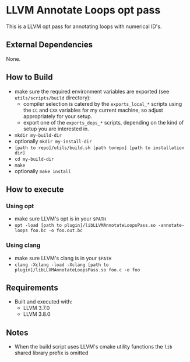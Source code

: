 
# LLVM Annotate Loops opt pass

This is a LLVM opt pass for annotating loops with numerical ID's.


## External Dependencies

None.


## How to Build

- make sure the required environment variables are exported (see `utils/scripts/build` directory):
  - compiler selection is catered by the `exports_local_*` scripts using the `CC` and `CXX` variables for my current 
   machine, so adjust appropriately for your setup.
  - export one of the `exports_deps_*` scripts, depending on the kind of setup you are interested in.
- `mkdir my-build-dir`
- optionally `mkdir my-install-dir`
- `[path to repo]/utils/build.sh [path torepo] [path to installation dir]`
- `cd my-build-dir`
- `make`
- optionally `make install`


## How to execute

### Using opt

- make sure LLVM's opt is in your `$PATH`
- `opt -load [path to plugin]/libLLVMAnnotateLoopsPass.so -annotate-loops foo.bc -o foo.out.bc`

### Using clang

- make sure LLVM's clang is in your `$PATH`
- `clang -Xclang -load -Xclang [path to plugin]/libLLVMAnnotateLoopsPass.so foo.c -o foo`


## Requirements

- Built and executed with:
  - LLVM 3.7.0
  - LLVM 3.8.0


## Notes

- When the build script uses LLVM's cmake utility functions the `lib` shared library prefix is omitted
